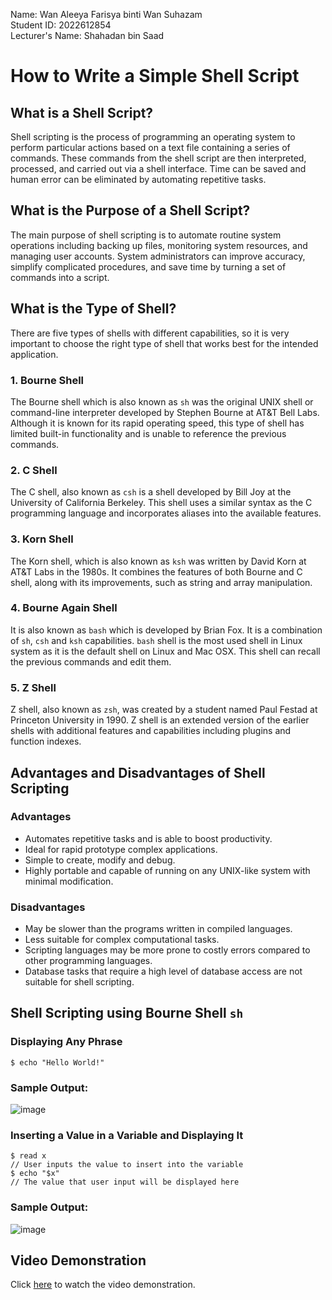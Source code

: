 Name: Wan Aleeya Farisya binti Wan Suhazam  
Student ID: 2022612854  
Lecturer's Name: Shahadan bin Saad  

# **How to Write a Simple Shell Script**
## What is a Shell Script?
Shell scripting is the process of programming an operating system to perform particular actions based on a text file
containing a series of commands. These commands from the shell script are then interpreted, processed, and carried out via a
shell interface. Time can be saved and human error can be eliminated by automating repetitive tasks.
## What is the Purpose of a Shell Script?
The main purpose of shell scripting is to automate routine system operations including backing up files, monitoring system
resources, and managing user accounts. System administrators can improve accuracy, simplify complicated procedures, and save
time by turning a set of commands into a script.
## What is the Type of Shell?
There are five types of shells with different capabilities, so it is very important to choose the right type of shell that
works best for the intended application.
### 1. **Bourne Shell**
   The Bourne shell which is also known as `sh` was the original UNIX shell or command-line interpreter developed by Stephen
   Bourne at AT&T Bell Labs. Although it is known for its rapid operating speed, this type of shell has limited built-in
   functionality and is unable to reference the previous commands.

### 2. **C Shell**
   The C shell, also known as `csh` is a shell developed by Bill Joy at the University of California Berkeley. This shell
   uses a similar syntax as the C programming language and incorporates aliases into the available features.
### 3. **Korn Shell**
   The Korn shell, which is also known as `ksh` was written by David Korn at AT&T Labs in the 1980s. It combines the
   features of both Bourne and C shell, along with its improvements, such as string and array manipulation.
### 4. **Bourne Again Shell**
   It is also known as `bash` which is developed by Brian Fox. It is a combination of `sh`, `csh` and `ksh` capabilities.
   `bash` shell is the most used shell in Linux system as it is the default shell on Linux and Mac OSX. This shell can
   recall the previous commands and edit them.
### 5. **Z Shell**
   Z shell, also known as `zsh`, was created by a student named Paul Festad at Princeton University in 1990. Z shell is an
   extended version of the earlier shells with additional features and capabilities including plugins and function indexes.

## Advantages and Disadvantages of Shell Scripting
### Advantages
* Automates repetitive tasks and is able to boost productivity.
* Ideal for rapid prototype complex applications.
* Simple to create, modify and debug.
* Highly portable and capable of running on any UNIX-like system with minimal modification.

### Disadvantages
* May be slower than the programs written in compiled languages.
* Less suitable for complex computational tasks.
* Scripting languages may be more prone to costly errors compared to other programming languages.
* Database tasks that require a high level of database access are not suitable for shell scripting.

## **Shell Scripting using Bourne Shell `sh`**
### Displaying Any Phrase
```
$ echo "Hello World!"
```
### Sample Output:
![image](https://github.com/addff/2403-ITT440/assets/166004185/74d1e4e9-bf6e-492e-9047-a9d54242cc75)

### Inserting a Value in a Variable and Displaying It
```
$ read x
// User inputs the value to insert into the variable
$ echo "$x"
// The value that user input will be displayed here
```
### Sample Output:
![image](https://github.com/addff/2403-ITT440/assets/166004185/776c3513-ef19-462a-9e22-99ea5065e04c)

## Video Demonstration
Click [here](https://youtu.be/g0D49SmpkkU) to watch the video demonstration.
